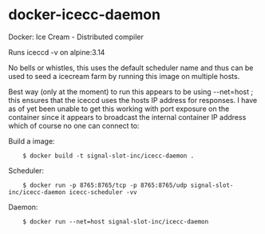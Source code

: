 # docker-icecc-daemon
Docker: Ice Cream - Distributed compiler

Runs iceccd -v on alpine:3.14

No bells or whistles, this uses the default scheduler name and thus can be used to seed a icecream farm by running this image on multiple hosts.

Best way (only at the moment) to run this appears to be using --net=host ; this ensures that the iceccd uses the hosts IP address for responses. I have as of yet been unable to get this working with port exposure on the container since it appears to broadcast the internal container IP address which of course no one can connect to:

Build a image:
```
    $ docker build -t signal-slot-inc/icecc-daemon .
```
Scheduler:
```
    $ docker run -p 8765:8765/tcp -p 8765:8765/udp signal-slot-inc/icecc-daemon icecc-scheduler -vv
```
Daemon:
```
    $ docker run --net=host signal-slot-inc/icecc-daemon
```
